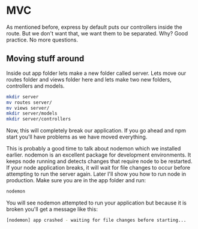 # MVC
As mentioned before, express by default puts our controllers inside the route. But we don't want that, we want them to be separated. Why? Good practice. No more questions.

## Moving stuff around
Inside out app folder lets make a new folder called server. Lets move our routes folder and views folder here and lets make two new folders, controllers and models.
```bash
mkdir server
mv routes server/
mv views server/
mkdir server/models
mkdir server/controllers
```
Now, this will completely break our application. If you go ahead and npm start you'll have problems as we have moved everything.

This is probably a good time to talk about nodemon which we installed earlier. nodemon is an excellent package for development environments. It keeps node running and detects changes that require node to be restarted. If your node application breaks, it will wait for file changes to occur before attempting to run the server again. Later I'll show you how to run node in production. Make sure you are in the app folder and run:
```bash
nodemon
```
You will see nodemon attempted to run your application but because it is broken you'll get a message like this:
<span color="red">
```bash
[nodemon] app crashed - waiting for file changes before starting...
```
</span>
